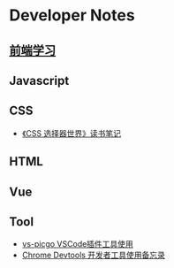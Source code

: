 # Developer Notes

## [前端学习](https://www.yuque.com/dwqyun/learn)

## Javascript

## CSS

- [《CSS 选择器世界》读书笔记](https://www.yuque.com/dwqyun/learn/ybag5p)

## HTML

## Vue

## Tool

- [vs-picgo VSCode插件工具使用](https://github.com/dwqyun/notes/issues/1)
- [Chrome Devtools 开发者工具使用备忘录](./markdown/chrome-devtools.md)
